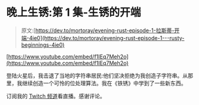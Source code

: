 # 晚上生锈:第 1 集-生锈的开端

> 原文:[https://dev.to/mortoray/evening-rust-episode-1-拉斯蒂-开端-4ie0](https://dev.to/mortoray/evening-rust-episode-1---rusty-beginnings-4ie0)

[https://www.youtube.com/embed/f1IEq7Meh2o](https://www.youtube.com/embed/f1IEq7Meh2o)

登陆火星后，我击退了当地的字符串居民:他们坚决拒绝为我创造子字符串。从那里，我继续创造一个可怜的位处理算法。我在《铁锈》中学到了一些新东西。

订阅我的 [Twitch 频道](https://www.twitch.tv/mortoray)看直播。感谢评论。